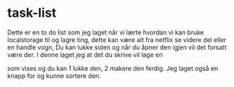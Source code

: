 # task-list

Dette er en to do list som jeg laget når vi lærte hvordan vi kan bruke localstorage til og lagre ting, dette kan være alt fra netflix se videre del eller en handle vogn, Du kan lukke siden og når du åpner den igjen vil det forsatt være der. I denne laget jeg at det du skrive vil lage en <div> som vises og du kan 1 lukke den, 2 makere den ferdig. Jeg laget også en knapp for og kunne sortere den.
